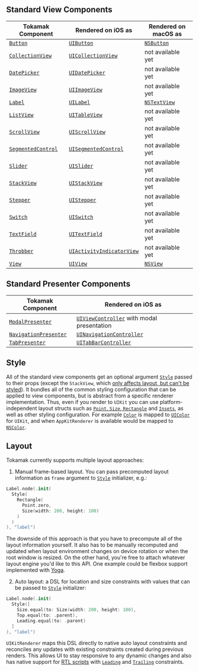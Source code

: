 ## Standard View Components

| Tokamak Component | Rendered on iOS as | Rendered on macOS as |
|---|---|---|
| [`Button`](https://github.com/MaxDesiatov/Tokamak/blob/master/Sources/Tokamak/Components/Host/Button.swift) | [`UIButton`](https://developer.apple.com/documentation/uikit/uibutton) | [`NSButton`](https://developer.apple.com/documentation/appkit/nsbutton) |
| [`CollectionView`](https://github.com/MaxDesiatov/Tokamak/blob/master/Sources/Tokamak/Components/Host/CollectionView.swift) | [`UICollectionView`](https://developer.apple.com/documentation/uikit/uicollectionview) | not available yet |
| [`DatePicker`](https://github.com/MaxDesiatov/Tokamak/blob/master/Sources/Tokamak/Components/Host/DatePicker.swift) | [`UIDatePicker`](https://developer.apple.com/documentation/uikit/uidatepicker) | not available yet |
| [`ImageView`](https://github.com/MaxDesiatov/Tokamak/blob/master/Sources/Tokamak/Components/Host/ImageView.swift) | [`UIImageView`](https://developer.apple.com/documentation/uikit/uiimageview) | not available yet |
| [`Label`](https://github.com/MaxDesiatov/Tokamak/blob/master/Sources/Tokamak/Components/Host/Label.swift) | [`UILabel`](https://developer.apple.com/documentation/uikit/uilabel) | [`NSTextView`](https://developer.apple.com/documentation/appkit/nstextview) |
| [`ListView`](https://github.com/MaxDesiatov/Tokamak/blob/master/Sources/Tokamak/Components/Host/ListView.swift) | [`UITableView`](https://developer.apple.com/documentation/uikit/uitableview) | not available yet |
| [`ScrollView`](https://github.com/MaxDesiatov/Tokamak/blob/master/Sources/Tokamak/Components/Host/ScrollView.swift) | [`UIScrollView`](https://developer.apple.com/documentation/uikit/uiscrollview) | not available yet |
| [`SegmentedControl`](https://github.com/MaxDesiatov/Tokamak/blob/master/Sources/Tokamak/Components/Host/SegmentedControl.swift) | [`UISegmentedControl`](https://developer.apple.com/documentation/uikit/uisegmentedcontrol) | not available yet |
| [`Slider`](https://github.com/MaxDesiatov/Tokamak/blob/master/Sources/Tokamak/Components/Host/Slider.swift) | [`UISlider`](https://developer.apple.com/documentation/uikit/uislider) | not available yet |
| [`StackView`](https://github.com/MaxDesiatov/Tokamak/blob/master/Sources/Tokamak/Components/Host/StackView.swift) | [`UIStackView`](https://developer.apple.com/documentation/uikit/uistackview) | not available yet |
| [`Stepper`](https://github.com/MaxDesiatov/Tokamak/blob/master/Sources/Tokamak/Components/Host/Stepper.swift) | [`UIStepper`](https://developer.apple.com/documentation/uikit/uistepper) | not available yet |
| [`Switch`](https://github.com/MaxDesiatov/Tokamak/blob/master/Sources/Tokamak/Components/Host/Switch.swift) | [`UISwitch`](https://developer.apple.com/documentation/uikit/uiswitch) | not available yet |
| [`TextField`](https://github.com/MaxDesiatov/Tokamak/blob/master/Sources/Tokamak/Components/Host/TextField.swift) | [`UITextField`](https://developer.apple.com/documentation/uikit/uitextfield) | not available yet |
| [`Throbber`](https://github.com/MaxDesiatov/Tokamak/blob/master/Sources/Tokamak/Components/Host/Throbber.swift) | [`UIActivityIndicatorView`](https://developer.apple.com/documentation/uikit/uiactivityindicatorview) | not available yet |
| [`View`](https://github.com/MaxDesiatov/Tokamak/blob/master/Sources/Tokamak/Components/Host/View.swift) | [`UIView`](https://developer.apple.com/documentation/uikit/uiview) | [`NSView`](https://developer.apple.com/documentation/appkit/nsview) |

## Standard Presenter Components

| Tokamak Component | Rendered on iOS as |
|---|---|
| [`ModalPresenter`](https://github.com/MaxDesiatov/Tokamak/blob/master/Sources/Tokamak/Components/Presenters/ModalPresenter.swift) | [`UIViewController`](https://developer.apple.com/documentation/uikit/uiviewcontroller) with modal presentation|
| [`NavigationPresenter`](https://github.com/MaxDesiatov/Tokamak/blob/master/Sources/Tokamak/Components/Presenters/NavigationPresenter.swift) | [`UINavigationController`](https://developer.apple.com/documentation/uikit/uinavigationcontroller) |
| [`TabPresenter`](https://github.com/MaxDesiatov/Tokamak/blob/master/Sources/Tokamak/Components/Presenters/TabPresenter.swift) | [`UITabBarController`](https://developer.apple.com/documentation/uikit/uitabbarcontroller) |

## Style

All of the standard view components get an optional argument [`Style`][style]
passed to their props (except the `StackView`, which [only affects layout, but
can't be styled](https://useyourloaf.com/blog/stack-view-background-color/)). It
bundles all of the common styling configuration that can be applied to view
components, but is abstract from a specific renderer implementation. Thus, even
if you render to `UIKit` you can use platform-independent layout structs such as
[`Point`, `Size`,
`Rectangle`](https://github.com/MaxDesiatov/Tokamak/blob/master/Sources/Tokamak/Components/Props/Rectangle.swift)
and
[`Insets`](https://github.com/MaxDesiatov/Tokamak/blob/master/Sources/Tokamak/Components/Props/Insets.swift),
as well as other styling configuration. For example
[`Color`](https://github.com/MaxDesiatov/Tokamak/blob/master/Sources/Tokamak/Components/Props/Color.swift)
is mapped to
[`UIColor`](https://developer.apple.com/documentation/uikit/uicolor) for
`UIKit`, and when `AppKitRenderer` is available would be mapped to
[`NSColor`](https://developer.apple.com/documentation/appkit/nscolor).

## Layout

Tokamak currently supports multiple layout approaches: 

1. Manual frame-based layout.  You can pass precomputed layout information as
   `frame` argument to [`Style`][style] initializer, e.g.:

```swift
Label.node(.init(
  Style(
    Rectangle(
      Point.zero, 
      Size(width: 200, height: 100)
    )
  )
), "label")
```

The downside of this approach is that you have to precompute all of the layout
information yourself. It also has to be manually recomputed and updated when
layout environment changes on device rotation or when the root window is
resized. On the other hand, you're free to attach whatever layout engine you'd
like to this API. One example could be flexbox support implemented with
[Yoga](https://github.com/facebook/yoga/tree/master/YogaKit).

2. Auto layout: a DSL for location and size constraints with values that can
be passed to [`Style`][style] initializer:

```swift
Label.node(.init(
  Style([
    Size.equal(to: Size(width: 200, height: 100), 
    Top.equal(to: .parent),
    Leading.equal(to: .parent)
  ]
), "label")
```

`UIKitRenderer` maps this DSL directly to native auto layout constraints and
reconciles any updates with existing constraints created during previous
renders. This allows UI to stay responsive to any dynamic changes and also has
native support for [RTL scripts](https://en.wikipedia.org/wiki/Right-to-left)
with [`Leading`](https://github.com/MaxDesiatov/Tokamak/blob/master/Sources/Tokamak/Components/Props/Constraint/Leading.swift) and [`Trailing`](https://github.com/MaxDesiatov/Tokamak/blob/master/Sources/Tokamak/Components/Props/Constraint/Trailing.swift) constraints.

[style]: https://github.com/MaxDesiatov/Tokamak/blob/master/Sources/Tokamak/Components/Props/Style.swift